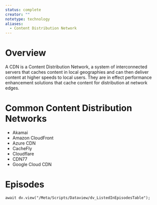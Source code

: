 ```yaml
---
status: complete
creator: ""
notetype: technology
aliases:
  - Content Distribution Network
---
```


# Overview
A CDN is a Content Distribution Network, a system of interconnected servers that caches content in local geographies and can then deliver content at higher speeds to local users. They are in effect performance enhancement solutions that cache content for distribution at network edges.

# Common Content Distribution Networks
- Akamai
- Amazon CloudFront
- Azure CDN
- CacheFly
- Cloudflare
- CDN77
- Google Cloud CDN

# Episodes
```dataviewjs
await dv.view("/Meta/Scripts/Dataview/dv_ListedInEpisodesTable");
```
